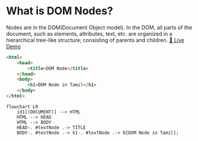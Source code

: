 # What is DOM Nodes?	

Nodes are in the <span class="text-white">DOM(Document Object model)</span>. In the DOM, all parts of the document, such as <span class="text-white">elements, attributes, text, etc</span>. are organized in a hierarchical tree-like structure; consisting of parents and children. <a href="https://software.hixie.ch/utilities/js/live-dom-viewer/" target="_blank" class="hover:bg-orange-500 px-2 py-1 text-xs rounded text-white">🎉 Live Demo</a>

```html
<html>
    <head>
        <title>DOM Node</title>
    </head>
    <body>
        <h1>DOM Node in Tamil</h1>
    </body>
</html>
```

<!-- ::right:: -->

```mermaid
flowchart LR
    id1[(DOCUMENT)] --> HTML
    HTML --> HEAD 
    HTML --> BODY
    HEAD-. #textNode .-> TITLE
    BODY-. #textNode .-> h1-. #textNode .-> D[DOM Node in Tamil];

```

<template v-slot:refvideo>
    <iframe src="https://www.youtube.com/embed/SlLTuWYa7UM" allowfullscreen></iframe>
</template>

<style>
.slidev-layout {
    line-height: 1.5 !important;
}
</style>
